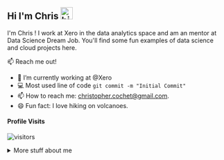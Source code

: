 ## Hi I'm Chris <img src="https://user-images.githubusercontent.com/1303154/88677602-1635ba80-d120-11ea-84d8-d263ba5fc3c0.gif" width="28px" alt="hi">

I'm Chris ! I work at Xero in the data analytics space and am an mentor at Data Science Dream Job.
You'll find some fun examples of data science and cloud projects here.

:mailbox: Reach me out!

<!-- TODO: Add last video link -->

- 🔭 I’m currently working at @Xero
- :computer: Most used line of code `git commit -m "Initial Commit"`
- 📫 How to reach me: christopher.cochet@gmail.com.
- 😄 Fun fact: I love hiking on volcanoes.


#### Profile Visits 

![visitors](https://visitor-badge.glitch.me/badge?page_id=chirstophercochet.chirstophercochet)

<details>
<summary>
  More stuff about me
</summary>

<br >
